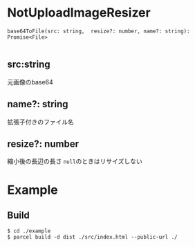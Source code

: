 # NotUploadImageResizer
```
base64ToFile(src: string,  resize?: number, name?: string): Promise<File>


```
## src:string
元画像のbase64

## name?: string
拡張子付きのファイル名

## resize?: number 
縮小後の長辺の長さ `null`のときはリサイズしない

# Example

## Build

```
$ cd ./example
$ parcel build -d dist ./src/index.html --public-url ./
```